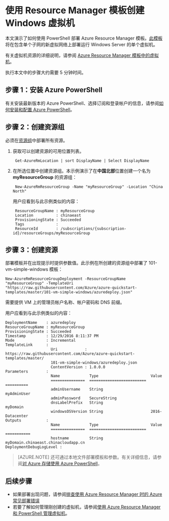 <properties
  pageTitle="使用 Resource Manager 模板创建 VM | Microsoft Docs"
  description="将 Resource Manager 模板与 PowerShell 配合使用，以轻松创建新的 Windows 虚拟机。"
  services="virtual-machines-windows" 
  documentationcenter=""
  author="davidmu1"
  manager="timlt"
  editor=""
  tags="azure-resource-manager"/>

<tags
  ms.assetid="19129d61-8c04-4aa9-a01f-361a09466805"
  ms.service="virtual-machines-windows"
  ms.workload="na"
  ms.tgt_pltfrm="vm-windows"
  ms.devlang="na"
  ms.topic="article"
  ms.date="01/06/2017"
  wacn.date="02/24/2017"
  ms.author="davidmu"/>

# 使用 Resource Manager 模板创建 Windows 虚拟机

本文演示了如何使用 PowerShell 部署 Azure Resource Manager 模板。[此模板](https://raw.githubusercontent.com/Azure/azure-quickstart-templates/master/101-vm-simple-windows/azuredeploy.json)将在包含单个子网的新虚拟网络上部署运行 Windows Server 的单个虚拟机。

有关虚拟机资源的详细说明，请参阅 [Azure Resource Manager 模板中的虚拟机](/documentation/articles/virtual-machines-windows-template-description/)。

执行本文中的步骤大约需要 5 分钟时间。

## 步骤 1：安装 Azure PowerShell
有关安装最新版本的 Azure PowerShell、选择订阅和登录帐户的信息，请参阅[如何安装和配置 Azure PowerShell](/documentation/articles/powershell-install-configure/)。

## 步骤 2：创建资源组
必须在[资源组](/documentation/articles/resource-group-overview/)中部署所有资源。

1. 获取可以创建资源的可用位置列表。

        Get-AzureRmLocation | sort DisplayName | Select DisplayName

2. 在所选位置中创建资源组。本示例演示了在**中国北部**位置创建一个名为 **myResourceGroup** 的资源组：

        New-AzureRmResourceGroup -Name "myResourceGroup" -Location "China North"

    用户应看到与此示例类似的内容：

        ResourceGroupName : myResourceGroup
        Location          : chinaeast
        ProvisioningState : Succeeded
        Tags              :
        ResourceId        : /subscriptions/{subscription-id}/resourceGroups/myResourceGroup

## 步骤 3：创建资源
部署模板并在出现提示时提供参数值。此示例在所创建的资源组中部署了 101-vm-simple-windows 模板：

    New-AzureRmResourceGroupDeployment -ResourceGroupName "myResourceGroup" -TemplateUri "https://raw.githubusercontent.com/Azure/azure-quickstart-templates/master/101-vm-simple-windows/azuredeploy.json" 

需要提供 VM 上的管理员帐户名称、帐户密码和 DNS 前缀。

用户应看到与此示例类似的内容：

    DeploymentName    : azuredeploy
    ResourceGroupName : myResourceGroup
    ProvisioningState : Succeeded
    Timestamp         : 12/29/2016 8:11:37 PM
    Mode              : Incremental
    TemplateLink      :
                        Uri            : https://raw.githubusercontent.com/Azure/azure-quickstart-templates/master/
                        101-vm-simple-windows/azuredeploy.json
                        ContentVersion : 1.0.0.0
    Parameters        :
                        Name             Type                       Value
                        ===============  =========================  ==========
                        adminUsername    String                     myAdminUser
                        adminPassword    SecureString
                        dnsLabelPrefix   String                     myDomain
                        windowsOSVersion String                     2016-Datacenter
    Outputs           :
                        Name             Type                       Value
                        ===============  =========================  ===========
                        hostname         String                     myDomain.chinaeast.chinacloudapp.cn
    DeploymentDebugLogLevel :

> [AZURE.NOTE]
还可通过本地文件部署模板和参数。有关详细信息，请参阅[对 Azure 存储使用 Azure PowerShell](/documentation/articles/storage-powershell-guide-full/)。

## 后续步骤
* 如果部署出现问题，请参阅[排查使用 Azure Resource Manager 时的 Azure 常见部署错误](/documentation/articles/resource-manager-common-deployment-errors/)
* 若要了解如何管理刚创建的虚拟机，请参阅[使用 Azure Resource Manager 和 PowerShell 管理虚拟机](/documentation/articles/virtual-machines-windows-ps-manage/)。

<!---HONumber=Mooncake_0220_2017-->
<!--Update_Description: wording update-->